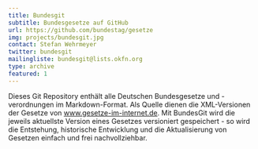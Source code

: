 ```yaml
---
title: Bundesgit
subtitle: Bundesgesetze auf GitHub
url: https://github.com/bundestag/gesetze
img: projects/bundesgit.jpg
contact: Stefan Wehrmeyer
twitter: bundesgit
mailingliste: bundesgit@lists.okfn.org
type: archive
featured: 1
---
```


Dieses Git Repository enthält alle Deutschen Bundesgesetze und -verordnungen im Markdown-Format. Als Quelle dienen die XML-Versionen der Gesetze von www.gesetze-im-internet.de. Mit BundesGit wird die jeweils aktuellste Version eines Gesetzes versioniert gespeichert - so wird die Entstehung, historische Entwicklung und die Aktualisierung von Gesetzen einfach und frei nachvollziehbar.
